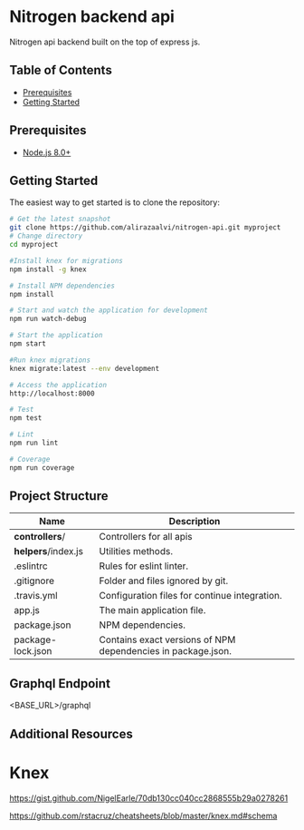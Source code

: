 # Nitrogen backend api
Nitrogen api backend built on the top of express js.

Table of Contents
-----------------

- [Prerequisites](#prerequisites)
- [Getting Started](#getting-started)

Prerequisites
-------------
- [Node.js 8.0+](http://nodejs.org)

Getting Started
---------------

The easiest way to get started is to clone the repository:
```bash
# Get the latest snapshot
git clone https://github.com/alirazaalvi/nitrogen-api.git myproject
# Change directory
cd myproject

#Install knex for migrations
npm install -g knex

# Install NPM dependencies
npm install

# Start and watch the application for development
npm run watch-debug

# Start the application
npm start

#Run knex migrations
knex migrate:latest --env development

# Access the application
http://localhost:8000

# Test
npm test

# Lint
npm run lint

# Coverage
npm run coverage
```

Project Structure
-----------------

| Name                               | Description                                                  |
| ---------------------------------- | ------------------------------------------------------------ |
| **controllers**/             | Controllers for all apis           |
| **helpers**/index.js         | Utilities methods.                        |
| .eslintrc                          | Rules for eslint linter.                                     |
| .gitignore                         | Folder and files ignored by git.                             |
| .travis.yml                        | Configuration files for continue integration.                |
| app.js                             | The main application file.                                   |
| package.json                       | NPM dependencies.                                            |
| package-lock.json                  | Contains exact versions of NPM dependencies in package.json. |

Graphql Endpoint
--------------------
<BASE_URL>/graphql

Additional Resources
--------------------

# Knex
https://gist.github.com/NigelEarle/70db130cc040cc2868555b29a0278261

https://github.com/rstacruz/cheatsheets/blob/master/knex.md#schema
